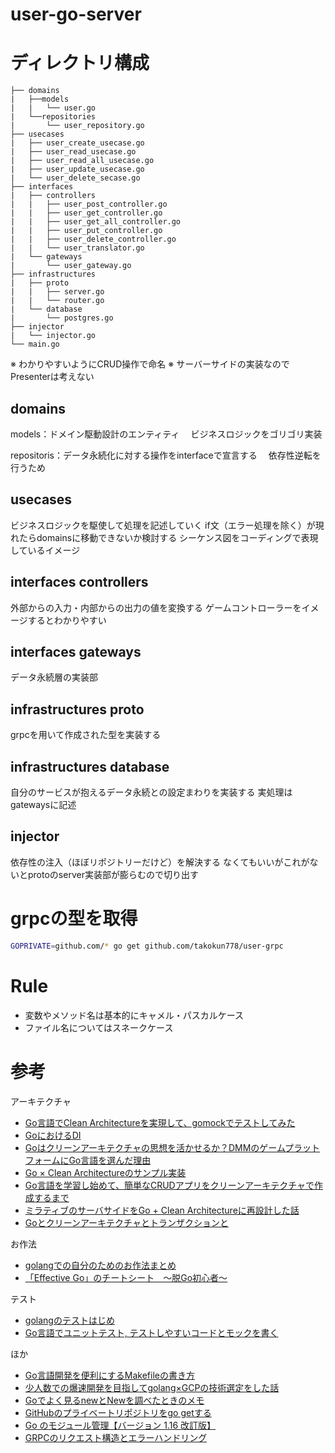 # user-go-server

# ディレクトリ構成
```
├── domains
|   ├──models
|   |   └── user.go				
|   └──repositories
|       └── user_repository.go
├── usecases
|   ├── user_create_usecase.go
|   ├── user_read_usecase.go
|   ├── user_read_all_usecase.go
|   ├── user_update_usecase.go
|   └── user_delete_secase.go
├── interfaces
|   ├── controllers
|   |   ├── user_post_controller.go
|   |   ├── user_get_controller.go
|   |   ├── user_get_all_controller.go
|   |   ├── user_put_controller.go
|   |   ├── user_delete_controller.go
|   |   └── user_translator.go
|   └── gateways
|       └── user_gateway.go
├── infrastructures
|   ├── proto
|   |   ├── server.go
|   |   └── router.go
|   └── database
|       └── postgres.go
├── injector
|   └── injector.go
└── main.go
```
※ わかりやすいようにCRUD操作で命名
※ サーバーサイドの実装なのでPresenterは考えない

## domains

models：ドメイン駆動設計のエンティティ
　ビジネスロジックをゴリゴリ実装

repositoris：データ永続化に対する操作をinterfaceで宣言する
　依存性逆転を行うため

## usecases

ビジネスロジックを駆使して処理を記述していく
if文（エラー処理を除く）が現れたらdomainsに移動できないか検討する
シーケンス図をコーディングで表現しているイメージ

## interfaces controllers

外部からの入力・内部からの出力の値を変換する
ゲームコントローラーをイメージするとわかりやすい

## interfaces gateways

データ永続層の実装部

## infrastructures proto

grpcを用いて作成された型を実装する

## infrastructures database

自分のサービスが抱えるデータ永続との設定まわりを実装する
実処理はgatewaysに記述

## injector

依存性の注入（ほぼリポジトリーだけど）を解決する
なくてもいいがこれがないとprotoのserver実装部が膨らむので切り出す

# grpcの型を取得
```bash
GOPRIVATE=github.com/* go get github.com/takokun778/user-grpc
```

# Rule

- 変数やメソッド名は基本的にキャメル・パスカルケース
- ファイル名についてはスネークケース

# 参考
アーキテクチャ
- [Go言語でClean Architectureを実現して、gomockでテストしてみた](https://qiita.com/ogady/items/34aae1b2af3080e0fec4)
- [GoにおけるDI](http://inukirom.hatenablog.com/entry/di-in-go)
- [Goはクリーンアーキテクチャの思想を活かせるか？DMMのゲームプラットフォームにGo言語を選んだ理由](https://logmi.jp/tech/articles/323451)
- [Go × Clean Architectureのサンプル実装](http://nakawatch.hatenablog.com/entry/2018/07/11/181453)
- [Go言語を学習し始めて、簡単なCRUDアプリをクリーンアーキテクチャで作成するまで](https://developers.wano.co.jp/1906/)
- [ミラティブのサーバサイドをGo + Clean Architectureに再設計した話](https://tech.mirrativ.stream/entry/2020/11/30/142354)
- [Goとクリーンアーキテクチャとトランザクションと](https://qiita.com/miya-masa/items/316256924a1f0d7374bb)

お作法
- [golangでの自分のためのお作法まとめ](https://qiita.com/tjtjtjtj/items/b3e0508eaf37571839ef)
- [「Effective Go」のチートシート　〜脱Go初心者〜](https://qiita.com/sensuikan1973/items/8a47af7761d002d12260)

テスト
- [golangのテストはじめ](https://qiita.com/tmzkysk/items/8bb37795ac223664d682)
- [Go言語でユニットテスト, テストしやすいコードとモックを書く](https://qiita.com/hiroyky/items/4a9be463e752d5c0c41c)

ほか
- [Go言語開発を便利にするMakefileの書き方](https://qiita.com/yoskeoka/items/317a3afab370155b3ae8)
- [少人数での爆速開発を目指してgolang×GCPの技術選定をした話](https://zenn.dev/sh_komine/articles/35527f84a2be3a)
- [Goでよく見るnewとNewを調べたときのメモ](https://qiita.com/gold-kou/items/4494f8b69b8fa53d5e93)
- [GitHubのプライベートリポジトリをgo getする](https://www.yuyagishita.com/tech/golang/go-get-github-private-repository/)
- [Go のモジュール管理【バージョン 1.16 改訂版】](https://zenn.dev/spiegel/articles/20210223-go-module-aware-mode)
- [GRPCのリクエスト構造とエラーハンドリング](https://qiita.com/kitauji/items/4b33d41d6b77e85a0e85)